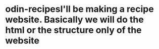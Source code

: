 # odin-recipesI'll be making a recipe website. Basically we will do the html or the structure only of the website
